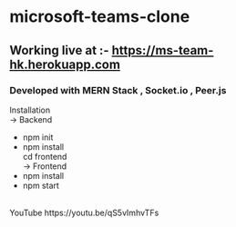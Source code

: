 # microsoft-teams-clone
## Working live at :-  https://ms-team-hk.herokuapp.com

### Developed with MERN Stack , Socket.io , Peer.js

Installation </br>
-> Backend
* npm init
* npm install</br>
cd frontend</br>
-> Frontend </br>
* npm install
* npm start
</br>
YouTube https://youtu.be/qS5vImhvTFs

